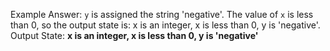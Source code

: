 Example Answer:
`y` is assigned the string 'negative'. The value of `x` is less than 0, so the output state is: x is an integer, x is less than 0, y is 'negative'.
Output State: **x is an integer, x is less than 0, y is 'negative'**